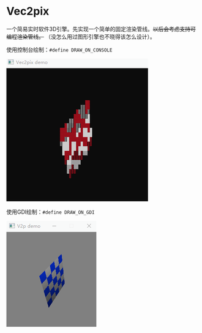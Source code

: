 # Vec2pix

一个简易实时软件3D引擎。先实现一个简单的固定渲染管线。~~以后会考虑支持可编程渲染管线。~~ （没怎么用过图形引擎也不晓得该怎么设计）。

使用控制台绘制：`#define DRAW_ON_CONSOLE`

![demo.gif](demo.gif)

使用GDI绘制：`#define DRAW_ON_GDI`

![demo_gdi.gif](demo_gdi.gif)
